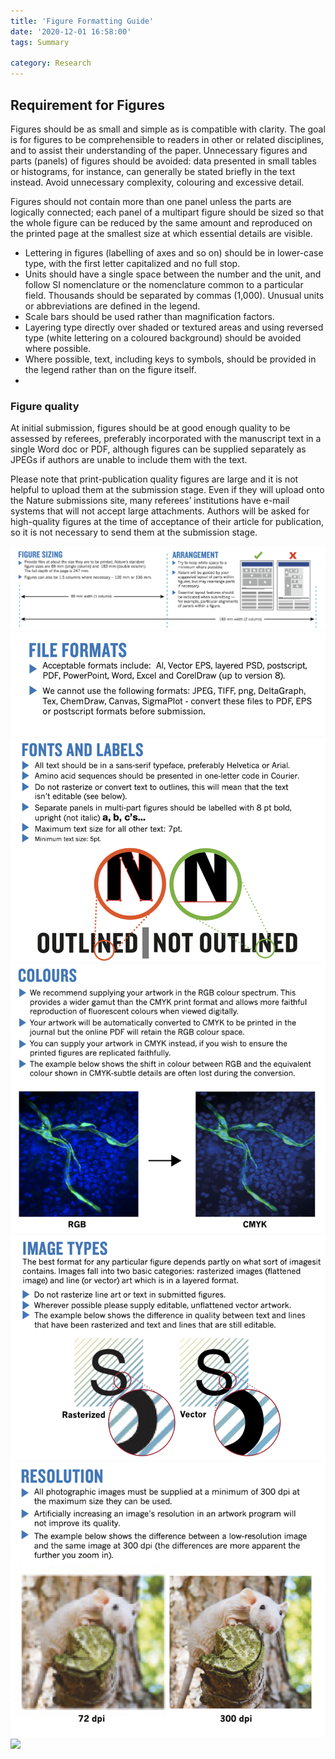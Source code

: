 ```yaml
---
title: 'Figure Formatting Guide'
date: '2020-12-01 16:58:00'
tags: Summary

category: Research
---
```


## Requirement for Figures

Figures should be as small and simple as is compatible with clarity. The goal is for figures to be comprehensible to readers in other or related disciplines, and to assist their understanding of the paper. Unnecessary figures and parts (panels) of figures should be avoided: data presented in small tables or histograms, for instance, can generally be stated briefly in the text instead. Avoid unnecessary complexity, colouring and excessive detail.

Figures should not contain more than one panel unless the parts are logically connected; each panel of a multipart figure should be sized so that the whole figure can be reduced by the same amount and reproduced on the printed page at the smallest size at which essential details are visible. 

- Lettering in figures (labelling of axes and so on) should be in lower-case type, with the first letter capitalized and no full stop.
- Units should have a single space between the number and the unit, and follow SI nomenclature or the nomenclature common to a particular field. Thousands should be separated by commas (1,000). Unusual units or abbreviations are defined in the legend.
- Scale bars should be used rather than magnification factors.
- Layering type directly over shaded or textured areas and using reversed type (white lettering on a coloured background) should be avoided where possible.
- Where possible, text, including keys to symbols, should be provided in the legend rather than on the figure itself.
- 
### Figure quality

At initial submission, figures should be at good enough quality to be assessed by referees, preferably incorporated with the manuscript text in a single Word doc or PDF, although figures can be supplied separately as JPEGs if authors are unable to include them with the text. 

Please note that print-publication quality figures are large and it is not helpful to upload them at the submission stage. Even if they will upload onto the Nature submissions site, many referees’ institutions have e-mail systems that will not accept large attachments. Authors will be asked for high-quality figures at the time of acceptance of their article for publication, so it is not necessary to send them at the submission stage.

![](../public\论文图片规范\01.png)
![](../public\论文图片规范\02.png)
![](../public\论文图片规范\03.png)
![](../public\论文图片规范\04.png)
![](../public\论文图片规范\05.png)
![](../public\论文图片规范\06.png)
![](../public\论文图片规范\07.png)